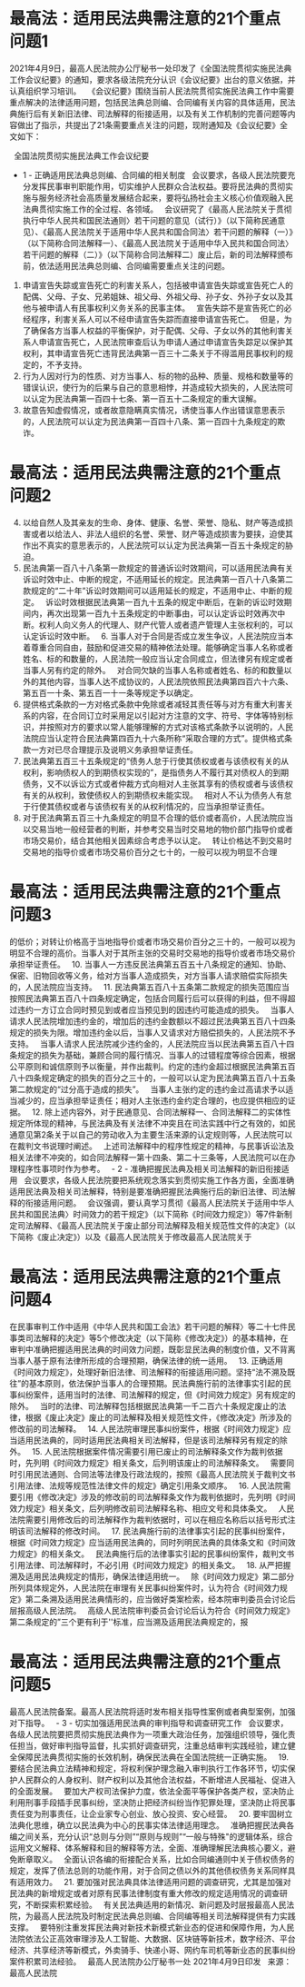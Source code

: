 # 最高法：适用民法典需注意的21个重点问题1

2021年4月9日，最高人民法院办公厅秘书一处印发了《全国法院贯彻实施民法典工作会议纪要》的通知，要求各级法院充分认识《会议纪要》出台的意义依据，并认真组织学习培训。
 
《会议纪要》围绕当前人民法院贯彻实施民法典工作中需要重点解决的法律适用问题，包括民法典总则编、合同编有关内容的具体适用，民法典施行后有关新旧法律、司法解释的衔接适用，以及有关工作机制的完善问题等内容做出了指示，共提出了21条需要重点关注的问题，现附通知及《会议纪要》全文如下：
 

 
全国法院贯彻实施民法典工作会议纪要
 
- 1 -
正确适用民法典总则编、合同编的相关制度
 
会议要求，各级人民法院要充分发挥民事审判职能作用，切实维护人民群众合法权益。要将民法典的贯彻实施与服务经济社会高质量发展结合起来，要将弘扬社会主义核心价值观融入民法典贯彻实施工作的全过程、各领域。
 
会议研究了《最高人民法院关于贯彻执行中华人民共和国民法通则〉若干问题的意见（试行）》（以下简称民通意见）、《最高人民法院关于适用中华人民共和国合同法〉若干问题的解释（一）》（以下简称合同法解释一）、《最高人民法院关于适用中华入民共和国合同法〉若干问题的解释（二）》（以下简称合同法解释二）废止后，新的司法解释颁布前，依法适用民法典总则编、合同编需要重点关注的问题。
 
1. 申请宣告失踪或宣告死亡的利害关系人，包括被申请宣告失踪或宣告死亡人的配偶、父母、子女、兄弟姐妹、祖父母、外祖父母、孙子女、外孙子女以及其他与被申请人有民事权利义务关系的民事主体。
 
宣告失踪不是宣告死亡的必经程序，利害关系人可以不经申请宣告失踪而直接申请宣告死亡。
 
但是，为了确保各方当事人权益的平衡保护，对于配偶、父母、子女以外的其他利害关系人申请宣告死亡，人民法院审查后认为申请人通过申请宣告失踪足以保护其权利，其申请宣告死亡违背民法典第一百三十二条关于不得滥用民事权利的规定的，不予支持。
 
2. 行为人因对行为的性质、对方当事人、标的物的品种、质量、规格和数量等的错误认识，使行为的后果与自己的意思相悖，并造成较大损失的，人民法院可以认定为民法典第一百四十七条、第一百五十二条规定的重大误解。
 
3. 故意告知虚假情况，或者故意隐瞒真实情况，诱使当事人作出错误意思表示的，人民法院可以认定为民法典第一百四十八条、第一百四十九条规定的欺诈。
 

# 最高法：适用民法典需注意的21个重点问题2


4. 以给自然人及其亲友的生命、身体、健康、名誉、荣誉、隐私、财产等造成损害或者以给法人、非法人组织的名誉、荣誉、财产等造成损害为要挟，迫使其作出不真实的意思表示的，人民法院可以认定为民法典第一百五十条规定的胁迫。
 
5. 民法典第一百八十八条第一款规定的普通诉讼时效期间，可以适用民法典有关诉讼时效中止、中断的规定，不适用延长的规定。民法典第一百八十八条第二款规定的“二十年”诉讼时效期间可以适用延长的规定，不适用中止、中断的规定。
 
诉讼时效根据民法典第一百九十五条的规定中断后，在新的诉讼时效期间内，再次出现第一百九十五条规定的中断事由，可以认定诉讼时效再次中断。权利人向义务人的代理人、财产代管人或者遗产管理人主张权利的，可以认定诉讼时效中断。
 
6. 当事人对于合同是否成立发生争议，人民法院应当本着尊重合同自由，鼓励和促进交易的精神依法处理。能够确定当事人名称或者姓名、标的和数量的，人民法院一般应当认定合同成立，但法律另有规定或者当事人另有约定的除外。
 
对合同欠缺的当事人名称或者姓名、标的和数量以外的其他内容，当事人达不成协议的，人民法院依照民法典第四百六十六条、第五百一十条、第五百一十一条等规定予以确定。
 
7. 提供格式条款的一方对格式条款中免除或者减轻其责任等与对方有重大利害关系的内容，在合同订立时采用足以引起对方注意的文字、符号、字体等特别标识，并按照对方的要求以常人能够理解的方式对该格式条款予以说明的，人民法院应当认定符合民法典第四百九十六条所称“采取合理的方式”。提供格式条款一方对已尽合理提示及说明义务承担举证责任。
 
8. 民法典第五百三十五条规定的“债务人怠于行使其债权或者与该债权有关的从权利，影响债权人的到期债权实现的”，是指债务人不履行其对债权人的到期债务，又不以诉讼方式或者仲裁方式向相对人主张其享有的债权或者与该债权有关的从权利，致使债权人的到期债权未能实现。
 
相对人不认为债务人有怠于行使其债权或者与该债权有关的从权利情况的，应当承担举证责任。
 
9. 对于民法典第五百三十九条规定的明显不合理的低价或者高价，人民法院应当以交易当地一般经营者的判断，并参考交易当时交易地的物价部门指导价或者市场交易价，结合其他相关因素综合考虑予以认定。
 
转让价格达不到交易时交易地的指导价或者市场交易价百分之七十的，一般可以视为明显不合理

# 最高法：适用民法典需注意的21个重点问题3

的低价；对转让价格高于当地指导价或者市场交易价百分之三十的，一般可以视为明显不合理的高价。当事人对于其所主张的交易时交易地的指导价或者市场交易价承担举证责任。
 
10. 当事人一方违反民法典第五百五十八条规定的通知、协助、保密、旧物回收等义务，给对方当事人造成损失，对方当事人请求赔偿实际损失的，人民法院应当支持。
 
11. 民法典第五百八十五条第二款规定的损失范围应当按照民法典第五百八十四条规定确定，包括合同履行后可以获得的利益，但不得超过违约一方订立合同时预见到或者应当预见到的因违约可能造成的损失。
 
当事人请求人民法院增加违约金的，增加后的违约金数额以不超过民法典第五百八十四条规定的损失为限。增加违约金以后，当事人又请求对方赔偿损失的，人民法院不予支持。
 
当事人请求人民法院减少违约金的，人民法院应当以民法典第五百八十四条规定的损失为基础，兼顾合同的履行情况、当事人的过错程度等综合因素，根据公平原则和诚信原则予以衡量，并作出裁判。约定的违约金超过根据民法典第五百八十四条规定确定的损失的百分之三十的，一般可以认定为民法典第五百八十五条第二款规定的“过分高于造成的损失”。
 
当事人主张约定的违约金过高请求予以适当减少的，应当承担举证责任；相对人主张违约金约定合理的，也应提供相应的证据。
 
12. 除上述内容外，对于民通意见、合同法解释一、合同法解释二的实体性规定所体现的精神，与民法典及有关法律不冲突且在司法实践中行之有效的，如民通意见第2条关于以自己的劳动收入为主要生活来源的认定规则等，人民法院可以在裁判文书说理时阐述。
 
上述司法解释中的程序性规定的精神，与民事诉讼法及相关法律不冲突的，如合同法解释一第十四条、第二十三条等，人民法院可以在办理程序性事项时作为参考。
 
- 2 -
准确把握民法典及相关司法解释的新旧衔接适用
 
会议要求，各级人民法院要把系统观念落实到贯彻实施工作各方面，全面准确适用民法典及相关司法解释，特别是要准确把握民法典施行后的新旧法律、司法解释的衔接适用问题。
 
会议强调，要认真学习贯彻《最高人民法院关于适用中华人民共和国民法典〉时间效力的若干规定》（以下简称《时间效力规定》）等7件新制定司法解释、《最高人民法院关于废止部分司法解释及相关规范性文件的决定》（以下简称《废止决定》）以及《最高人民法院关于修改最高人民法院关于

# 最高法：适用民法典需注意的21个重点问题4

在民事审判工作中适用《中华人民共和国工会法》若干问题的解释〉等二十七件民事类司法解释的决定》等5个修改决定（以下简称《修改决定》）的基本精神，在审判中准确把握适用民法典的时间效力问题，既彰显民法典的制度价值，又不背离当事人基于原有法律所形成的合理预期，确保法律的统一适用。
 
13. 正确适用《时间效力规定》，处理好新旧法律、司法解释的衔接适用问题。坚持“法不溯及既往”的基本原则，依法保护当事人的合理预期。民法典施行前的法律事实引起的民事纠纷案件，适用当时的法律、司法解释的规定，但《时间效力规定》另有规定的除外。
 
当时的法律、司法解释包括根据民法典第一千二百六十条规定废止的法律，根据《废止决定》废止的司法解释及相关规范性文件，《修改决定》所涉及的修改前的司法解释。
 
14. 人民法院审理民事纠纷案件，根据《时间效力规定》应当适用民法典的，同时适用民法典相关司法解释，但是该司法解释另有规定的除外。
 
15. 人民法院根据案件情况需要引用已废止的司法解释条文作为裁判依据时，先列明《时间效力规定》相关条文，后列明该废止的司法解释条文。
 
需要同时引用民法通则、合同法等法律及行政法规的，按照《最高人民法院关于裁判文书引用法律、法规等规范性法律文件的规定》确定引用条文顺序。
 
16. 人民法院需要引用《修改决定》涉及的修改前的司法解释条文作为裁判依据时，先列明《时间效力规定》相关条文，后列明修改前司法解释名称、相应文号和具体条文。
 
人民法院需要引用修改后的司法解释作为裁判依据时，可以在相应名称后以括号形式注明该司法解释的修改时间。
 
17. 民法典施行前的法律事实引起的民事纠纷案件，根据《时间效力规定》应当适用民法典的，同时列明民法典的具体条文和《时间效力规定》的相关条文。
 
民法典施行后的法律事实引起的民事纠纷案件，裁判文书引用法律、司法解释时，不必引用《时间效力规定》的相关条文。
 
18. 从严把握溯及适用民法典规定的情形，确保法律适用统一。
 
除《时间效力规定》第二部分所列具体规定外，人民法院在审理有关民事纠纷案件时，认为符合《时间效力规定》第二条溯及适用民法典情形的，应当做好类案检索，经本院审判委员会讨论后层报高级人民法院。
 
高级人民法院审判委员会讨论后认为符合《时间效力规定》第二条规定的”三个更有利于''标准，应当溯及适用民法典规定的，报

# 最高法：适用民法典需注意的21个重点问题5

最高人民法院备案。最高人民法院将适时发布相关指导性案例或者典型案例，加强对下指导。
 
- 3 -
切实加强适用民法典的审判指导和调查研究工作
 
会议要求，各级人民法院要把贯彻实施民法典作为一项重大政治任务，加强组织领导，强化责任担当，做好审判指导监督，扎实抓好调查研究，注重总结审判实践经验，建立健全保障民法典贯彻实施的长效机制，确保民法典在全国法院统一正确实施。
 
19. 要结合民法典立法精神和规定，将权利保护理念融入审判执行工作各环节，切实保护人民群众的人身权利、财产权利以及其他合法权益，不断增进人民福祉、促进入的全面发展。
 
要加大产权司法保护力度，依法全面平等保护各类产权，坚决防止利用刑事手段插手民事纠纷，坚决防止把经济纠纷当作犯罪处理，坚决防止将民事责任变为刑事责任，让企业家专心创业、放心投资、安心经营。
 
20. 要牢固树立法典化思维，确立以民法典为中心的民事实体法律适用理念。
 
准确把握民法典各编之间关系，充分认识“总则与分则”“原则与规则”“一般与特殊"的逻辑体系，综合运用文义解释、体系解释和目的解释等方法，全面、准确理解民法典核心要义，避免断章取义。
 
全面认识各编的衔接配合关系，比如合同编通则中关于债权债务的规定，发挥了债法总则的功能作用，对于合同之债以外的其他债权债务关系同样具有适用效力。
 
21. 要加强对民法典具体法律适用问题的调查研究，尤其是加强对民法典的新增规定或者对原有民事法律制度有重大修改的规定适用情况的调查研究，不断探索积累经验。
 
有关民法典适用的新情况、新问题及时层报最高人民法院，为最高人民法院及时制定民法典总则编、合同编等相关司法解释提供有力实践支撑。
 
要特别注重发挥民法典对新技术新模式新业态的促进和保障作用，为人民法院依法公正高效审理涉及人工智能、大数据、区块链等新技术，数字经济、平台经济、共享经济等新模式，外卖骑手、快递小哥、网约车司机等新业态的民事纠纷案件积累司法经验。
 
最高人民法院办公厅秘书一处
2021年4月9日印发
 
​来源：​最高人民法院
 


